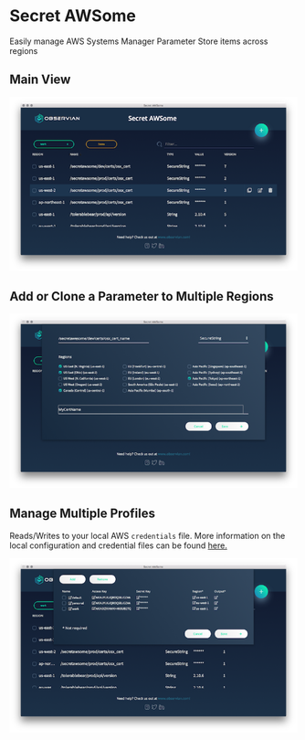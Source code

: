 # Secret AWSome

Easily manage AWS Systems Manager Parameter Store items across regions

## Main View

![Main View](docs/main.png)

## Add or Clone a Parameter to Multiple Regions

![Add or Clone Parameter](docs/add_parameter.png)

## Manage Multiple Profiles

Reads/Writes to your local AWS `credentials` file. More information on the local configuration and credential files can be found [here.](https://docs.aws.amazon.com/cli/latest/userguide/cli-config-files.html)

![Manage Profiles](./docs/profile_manager.png)

